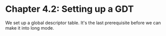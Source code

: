 # Chapter 4.2: Setting up a GDT

We set up a global descriptor table. It's the last prerequisite before
we can make it into long mode.
